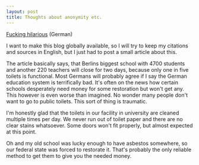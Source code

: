 ```yaml
---
layout: post
title: Thoughts about anonymity etc.
---
```


[Fucking hilarious](http://www.spiegel.de/lebenundlernen/schule/berlin-kreuzberg-toiletten-kaputt-unterricht-faellt-aus-a-1134006.html) (German)

I want to make this blog globally available, so I will try to keep my citations and sources in English, but I just had to post a small article about this.

The article basically says, that Berlins biggest school with 4700 students and another 220 teachers will close for two days, because only one in five toilets is functional. Most Germans will probably agree if I say the German education system is terrifically bad. It's often on the news how certain schools desperately need money for some restoration but won't get any. This however is even worse than imagined. No wonder many people don't want to go to public toilets. This sort of thing is traumatic.

I'm honestly glad that the toilets in our facility in university are cleaned multiple times per day. We never run out of toilet paper and there are no clear stains whatsoever. Some doors won't fit properly, but almost expected at this point. 

Oh and my old school was lucky enough to have asbestos somewhere, so our federal state was forced to restorate it. That's probably the only reliable method to get them to give you the needed money.
